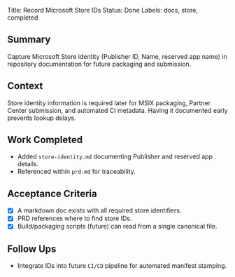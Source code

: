 Title: Record Microsoft Store IDs
Status: Done
Labels: docs, store, completed

## Summary
Capture Microsoft Store identity (Publisher ID, Name, reserved app name) in repository documentation for future packaging and submission.

## Context
Store identity information is required later for MSIX packaging, Partner Center submission, and automated CI metadata. Having it documented early prevents lookup delays.

## Work Completed
- Added `store-identity.md` documenting Publisher and reserved app details.
- Referenced within `prd.md` for traceability.

## Acceptance Criteria
- [x] A markdown doc exists with all required store identifiers.
- [x] PRD references where to find store IDs.
- [x] Build/packaging scripts (future) can read from a single canonical file.

## Follow Ups
- Integrate IDs into future `CI/CD` pipeline for automated manifest stamping.
